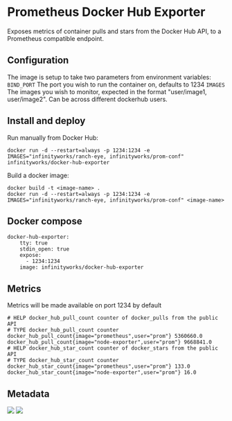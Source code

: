 # Prometheus Docker Hub Exporter

Exposes metrics of container pulls and stars from the Docker Hub API, to a Prometheus compatible endpoint. 

## Configuration

The image is setup to take two parameters from environment variables:
`BIND_PORT` The port you wish to run the container on, defaults to 1234
`IMAGES` The images you wish to monitor, expected in the format "user/image1, user/image2". Can be across different dockerhub users.

## Install and deploy

Run manually from Docker Hub:
```
docker run -d --restart=always -p 1234:1234 -e IMAGES="infinityworks/ranch-eye, infinityworks/prom-conf" infinityworks/docker-hub-exporter
```

Build a docker image:
```
docker build -t <image-name> .
docker run -d --restart=always -p 1234:1234 -e IMAGES="infinityworks/ranch-eye, infinityworks/prom-conf" <image-name>
```

## Docker compose

```
docker-hub-exporter:
    tty: true
    stdin_open: true
    expose:
      - 1234:1234
    image: infinityworks/docker-hub-exporter
```

## Metrics

Metrics will be made available on port 1234 by default

```
# HELP docker_hub_pull_count counter of docker_pulls from the public API
# TYPE docker_hub_pull_count counter
docker_hub_pull_count{image="prometheus",user="prom"} 5360660.0
docker_hub_pull_count{image="node-exporter",user="prom"} 9668841.0
# HELP docker_hub_star_count counter of docker_stars from the public API
# TYPE docker_hub_star_count counter
docker_hub_star_count{image="prometheus",user="prom"} 133.0
docker_hub_star_count{image="node-exporter",user="prom"} 16.0
```

## Metadata
[![](https://images.microbadger.com/badges/image/infinityworks/docker-hub-exporter.svg)](http://microbadger.com/images/infinityworks/docker-hub-exporter "Get your own image badge on microbadger.com") [![](https://images.microbadger.com/badges/version/infinityworks/docker-hub-exporter.svg)](http://microbadger.com/images/infinityworks/docker-hub-exporter "Get your own version badge on microbadger.com")
